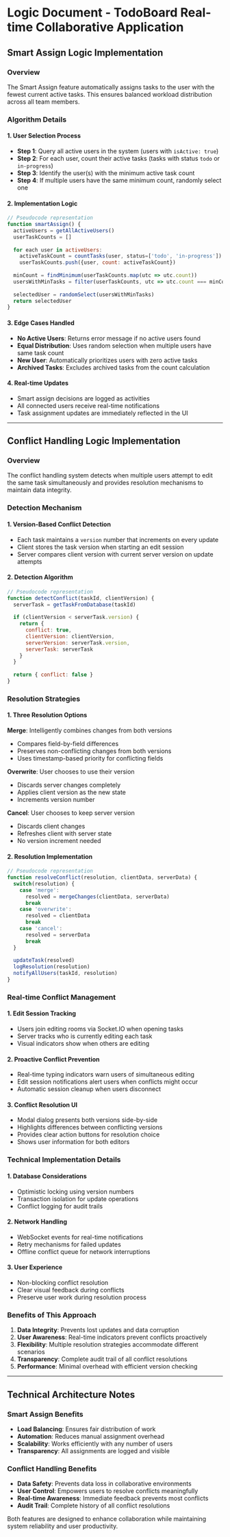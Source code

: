 # Logic Document - TodoBoard Real-time Collaborative Application

## Smart Assign Logic Implementation

### Overview
The Smart Assign feature automatically assigns tasks to the user with the fewest current active tasks. This ensures balanced workload distribution across all team members.

### Algorithm Details

#### 1. User Selection Process
- **Step 1**: Query all active users in the system (users with `isActive: true`)
- **Step 2**: For each user, count their active tasks (tasks with status `todo` or `in-progress`)
- **Step 3**: Identify the user(s) with the minimum active task count
- **Step 4**: If multiple users have the same minimum count, randomly select one

#### 2. Implementation Logic
```javascript
// Pseudocode representation
function smartAssign() {
  activeUsers = getAllActiveUsers()
  userTaskCounts = []
  
  for each user in activeUsers:
    activeTaskCount = countTasks(user, status=['todo', 'in-progress'])
    userTaskCounts.push({user, count: activeTaskCount})
  
  minCount = findMinimum(userTaskCounts.map(utc => utc.count))
  usersWithMinTasks = filter(userTaskCounts, utc => utc.count === minCount)
  
  selectedUser = randomSelect(usersWithMinTasks)
  return selectedUser
}
```

#### 3. Edge Cases Handled
- **No Active Users**: Returns error message if no active users found
- **Equal Distribution**: Uses random selection when multiple users have same task count
- **New User**: Automatically prioritizes users with zero active tasks
- **Archived Tasks**: Excludes archived tasks from the count calculation

#### 4. Real-time Updates
- Smart assign decisions are logged as activities
- All connected users receive real-time notifications
- Task assignment updates are immediately reflected in the UI

---

## Conflict Handling Logic Implementation

### Overview
The conflict handling system detects when multiple users attempt to edit the same task simultaneously and provides resolution mechanisms to maintain data integrity.

### Detection Mechanism

#### 1. Version-Based Conflict Detection
- Each task maintains a `version` number that increments on every update
- Client stores the task version when starting an edit session
- Server compares client version with current server version on update attempts

#### 2. Detection Algorithm
```javascript
// Pseudocode representation
function detectConflict(taskId, clientVersion) {
  serverTask = getTaskFromDatabase(taskId)
  
  if (clientVersion < serverTask.version) {
    return {
      conflict: true,
      clientVersion: clientVersion,
      serverVersion: serverTask.version,
      serverTask: serverTask
    }
  }
  
  return { conflict: false }
}
```

### Resolution Strategies

#### 1. Three Resolution Options
**Merge**: Intelligently combines changes from both versions
- Compares field-by-field differences
- Preserves non-conflicting changes from both versions
- Uses timestamp-based priority for conflicting fields

**Overwrite**: User chooses to use their version
- Discards server changes completely
- Applies client version as the new state
- Increments version number

**Cancel**: User chooses to keep server version
- Discards client changes
- Refreshes client with server state
- No version increment needed

#### 2. Resolution Implementation
```javascript
// Pseudocode representation
function resolveConflict(resolution, clientData, serverData) {
  switch(resolution) {
    case 'merge':
      resolved = mergeChanges(clientData, serverData)
      break
    case 'overwrite':
      resolved = clientData
      break
    case 'cancel':
      resolved = serverData
      break
  }
  
  updateTask(resolved)
  logResolution(resolution)
  notifyAllUsers(taskId, resolution)
}
```

### Real-time Conflict Management

#### 1. Edit Session Tracking
- Users join editing rooms via Socket.IO when opening tasks
- Server tracks who is currently editing each task
- Visual indicators show when others are editing

#### 2. Proactive Conflict Prevention
- Real-time typing indicators warn users of simultaneous editing
- Edit session notifications alert users when conflicts might occur
- Automatic session cleanup when users disconnect

#### 3. Conflict Resolution UI
- Modal dialog presents both versions side-by-side
- Highlights differences between conflicting versions
- Provides clear action buttons for resolution choice
- Shows user information for both editors

### Technical Implementation Details

#### 1. Database Considerations
- Optimistic locking using version numbers
- Transaction isolation for update operations
- Conflict logging for audit trails

#### 2. Network Handling
- WebSocket events for real-time notifications
- Retry mechanisms for failed updates
- Offline conflict queue for network interruptions

#### 3. User Experience
- Non-blocking conflict resolution
- Clear visual feedback during conflicts
- Preserve user work during resolution process

### Benefits of This Approach

1. **Data Integrity**: Prevents lost updates and data corruption
2. **User Awareness**: Real-time indicators prevent conflicts proactively
3. **Flexibility**: Multiple resolution strategies accommodate different scenarios
4. **Transparency**: Complete audit trail of all conflict resolutions
5. **Performance**: Minimal overhead with efficient version checking

---

## Technical Architecture Notes

### Smart Assign Benefits
- **Load Balancing**: Ensures fair distribution of work
- **Automation**: Reduces manual assignment overhead
- **Scalability**: Works efficiently with any number of users
- **Transparency**: All assignments are logged and visible

### Conflict Handling Benefits
- **Data Safety**: Prevents data loss in collaborative environments
- **User Control**: Empowers users to resolve conflicts meaningfully
- **Real-time Awareness**: Immediate feedback prevents most conflicts
- **Audit Trail**: Complete history of all conflict resolutions

Both features are designed to enhance collaboration while maintaining system reliability and user productivity.